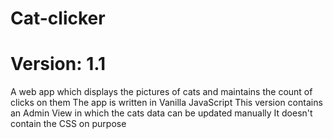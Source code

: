 # Cat-clicker
# Version: 1.1
A web app which displays the pictures of cats and maintains the count of clicks on them
The app is written in Vanilla JavaScript
This version contains an Admin View in which the cats data can be updated manually
It doesn't contain the CSS on purpose

